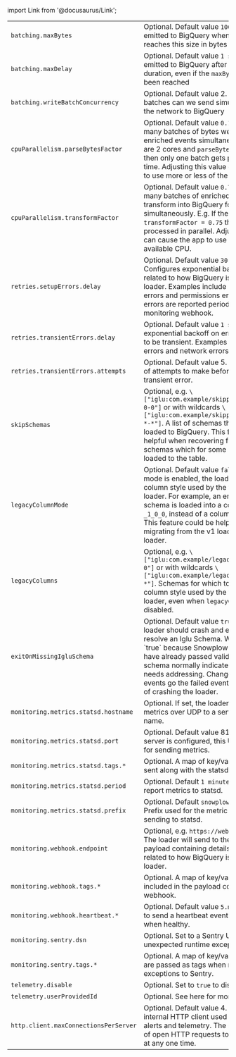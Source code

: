 import Link from '@docusaurus/Link';

<table>
<tbody>
<tr>
    <td><code>batching.maxBytes</code></td>
    <td>Optional. Default value <code>10000000</code>. Events are emitted to BigQuery when the batch reaches this size in bytes</td>
</tr>
<tr>
    <td><code>batching.maxDelay</code></td>
    <td>Optional. Default value <code>1 second</code>.  Events are emitted to BigQuery after a maximum of this duration, even if the <code>maxBytes</code> size has not been reached</td>
</tr>
<tr>
    <td><code>batching.writeBatchConcurrency</code></td>
    <td>Optional. Default value 2.  How many batches can we send simultaneously over the network to BigQuery</td>
</tr>
<tr>
    <td><code>cpuParallelism.parseBytesFactor</code></td>
    <td>
      Optional. Default value <code>0.1</code>.
      Controls how many batches of bytes we can parse into enriched events simultaneously.
      E.g. If there are 2 cores and <code>parseBytesFactor = 0.1</code> then only one batch gets processed at a time.
      Adjusting this value can cause the app to use more or less of the available CPU.
    </td>
</tr>
<tr>
    <td><code>cpuParallelism.transformFactor</code></td>
    <td>
      Optional. Default value <code>0.75</code>.
      Controls how many batches of enriched events we can transform into BigQuery format simultaneously.
      E.g. If there are 4 cores and <code>transformFactor = 0.75</code> then 3 batches gets processed in parallel.
      Adjusting this value can cause the app to use more or less of the available CPU.
    </td>
</tr>
<tr>
    <td><code>retries.setupErrors.delay</code></td>
    <td>
      Optional. Default value <code>30 seconds</code>.
      Configures exponential backoff on errors related to how BigQuery is set up for this loader.
      Examples include authentication errors and permissions errors.
      This class of errors are reported periodically to the monitoring webhook.
    </td>
</tr>
<tr>
    <td><code>retries.transientErrors.delay</code></td>
    <td>
      Optional. Default value <code>1 second</code>.
      Configures exponential backoff on errors that are likely to be transient.
      Examples include server errors and network errors.
    </td>
</tr>
<tr>
    <td><code>retries.transientErrors.attempts</code></td>
    <td>Optional. Default value 5. Maximum number of attempts to make before giving up on a transient error.</td>
</tr>
<tr>
    <td><code>skipSchemas</code></td>
    <td>
      Optional, e.g. <code>\["iglu:com.example/skipped1/jsonschema/1-0-0"]</code> or with wildcards <code>\["iglu:com.example/skipped2/jsonschema/1-*-*"]</code>.
      A list of schemas that won't be loaded to BigQuery.
      This feature could be helpful when recovering from edge-case schemas which for some reason cannot be loaded to the table.
    </td>
</tr>
<tr>
    <td><code>legacyColumnMode</code></td>
    <td>Optional. Default value <code>false</code>.
      When this mode is enabled, the loader uses the legacy column style used by the v1 BigQuery loader.
      For example, an entity for a <code>1-0-0</code> schema is loaded into a column ending in <code>_1_0_0</code>, instead of a column ending in <code>_1</code>.
      This feature could be helpful when migrating from the v1 loader to the v2 loader.
    </td>
</tr>
<tr>
    <td><code>legacyColumns</code></td>
    <td>
      Optional, e.g. <code>\["iglu:com.example/legacy/jsonschema/1-0-0"]</code> or with wildcards <code>\["iglu:com.example/legacy/jsonschema/1-*-*"]</code>.
      Schemas for which to use the legacy column style used by the v1 BigQuery loader, even when <code>legacyColumnMode</code> is disabled.
    </td>
</tr>
<tr>
    <td><code>exitOnMissingIgluSchema</code></td>
    <td>
      Optional. Default value <code>true</code>.
      Whether the loader should crash and exit if it fails to resolve an Iglu Schema.
      We recommend `true` because Snowplow enriched events have already passed validation, so a missing schema normally indicates an error that needs addressing.
      Change to <code>false</code> so events go the failed events stream instead of crashing the loader.
    </td>
</tr>
<tr>
    <td><code>monitoring.metrics.statsd.hostname</code></td>
    <td>Optional. If set, the loader sends statsd metrics over UDP to a server on this host name.</td>
</tr>
<tr>
    <td><code>monitoring.metrics.statsd.port</code></td>
    <td>Optional. Default value 8125. If the statsd server is configured, this UDP port is used for sending  metrics.</td>
</tr>
<tr>
    <td><code>monitoring.metrics.statsd.tags.*</code></td>
    <td>Optional. A map of key/value pairs to be sent along with the statsd metric.</td>
</tr>
<tr>
    <td><code>monitoring.metrics.statsd.period</code></td>
    <td>Optional. Default <code>1 minute</code>. How often to report metrics to statsd.</td>
</tr>
<tr>
    <td><code>monitoring.metrics.statsd.prefix</code></td>
    <td>Optional. Default <code>snowplow.bigquery-loader</code>. Prefix used for the metric name when sending to statsd.</td>
</tr>
<tr>
    <td><code>monitoring.webhook.endpoint</code></td>
    <td>Optional, e.g. <code>https://webhook.example.com</code>.  The loader will send to the webhook a payload containing details of any error related to how BigQuery is set up for this loader.</td>
</tr>
<tr>
    <td><code>monitoring.webhook.tags.*</code></td>
    <td>Optional. A map of key/value strings to be included in the payload content sent to the webhook.</td>
</tr>
<tr>
    <td><code>monitoring.webhook.heartbeat.*</code></td>
    <td>Optional. Default value <code>5.minutes</code>. How often to send a heartbeat event to the webhook when healthy.</td>
</tr>
<tr>
    <td><code>monitoring.sentry.dsn</code></td>
    <td>Optional. Set to a Sentry URI to report unexpected runtime exceptions.</td>
</tr>
<tr>
    <td><code>monitoring.sentry.tags.*</code></td>
    <td>Optional. A map of key/value strings which are passed as tags when reporting exceptions to Sentry.</td>
</tr>
<tr>
    <td><code>telemetry.disable</code></td>
    <td>Optional. Set to <code>true</code> to disable <Link to="/docs/getting-started-on-community-edition/telemetry/">telemetry</Link>.</td>
</tr>
<tr>
    <td><code>telemetry.userProvidedId</code></td>
    <td>Optional. See <Link to="/docs/getting-started-on-community-edition/telemetry/#how-can-i-help">here</Link> for more information.</td>
</tr>
<tr>
    <td><code>http.client.maxConnectionsPerServer</code></td>
    <td> Optional. Default value 4. Configures the internal HTTP client used for iglu resolver, alerts and telemetry. The maximum number of open HTTP requests to any single server at any one time.</td>
</tr>
</tbody>
</table>

